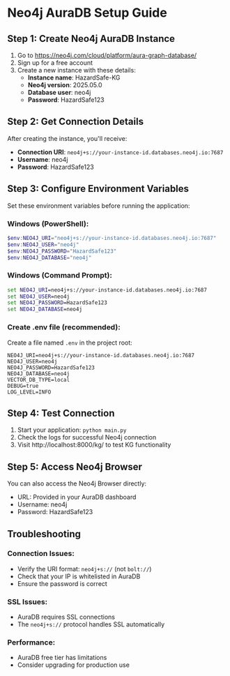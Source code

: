 # Neo4j AuraDB Setup Guide

## Step 1: Create Neo4j AuraDB Instance

1. Go to https://neo4j.com/cloud/platform/aura-graph-database/
2. Sign up for a free account
3. Create a new instance with these details:
   - **Instance name**: HazardSafe-KG
   - **Neo4j version**: 2025.05.0
   - **Database user**: neo4j
   - **Password**: HazardSafe123

## Step 2: Get Connection Details

After creating the instance, you'll receive:
- **Connection URI**: `neo4j+s://your-instance-id.databases.neo4j.io:7687`
- **Username**: neo4j
- **Password**: HazardSafe123

## Step 3: Configure Environment Variables

Set these environment variables before running the application:

### Windows (PowerShell):
```powershell
$env:NEO4J_URI="neo4j+s://your-instance-id.databases.neo4j.io:7687"
$env:NEO4J_USER="neo4j"
$env:NEO4J_PASSWORD="HazardSafe123"
$env:NEO4J_DATABASE="neo4j"
```

### Windows (Command Prompt):
```cmd
set NEO4J_URI=neo4j+s://your-instance-id.databases.neo4j.io:7687
set NEO4J_USER=neo4j
set NEO4J_PASSWORD=HazardSafe123
set NEO4J_DATABASE=neo4j
```

### Create .env file (recommended):
Create a file named `.env` in the project root:
```
NEO4J_URI=neo4j+s://your-instance-id.databases.neo4j.io:7687
NEO4J_USER=neo4j
NEO4J_PASSWORD=HazardSafe123
NEO4J_DATABASE=neo4j
VECTOR_DB_TYPE=local
DEBUG=true
LOG_LEVEL=INFO
```

## Step 4: Test Connection

1. Start your application: `python main.py`
2. Check the logs for successful Neo4j connection
3. Visit http://localhost:8000/kg/ to test KG functionality

## Step 5: Access Neo4j Browser

You can also access the Neo4j Browser directly:
- URL: Provided in your AuraDB dashboard
- Username: neo4j
- Password: HazardSafe123

## Troubleshooting

### Connection Issues:
- Verify the URI format: `neo4j+s://` (not `bolt://`)
- Check that your IP is whitelisted in AuraDB
- Ensure the password is correct

### SSL Issues:
- AuraDB requires SSL connections
- The `neo4j+s://` protocol handles SSL automatically

### Performance:
- AuraDB free tier has limitations
- Consider upgrading for production use 